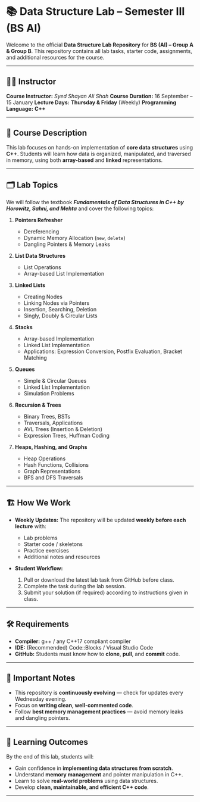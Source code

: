 
# 📚 **Data Structure Lab – Semester III (BS AI)**

Welcome to the official **Data Structure Lab Repository** for **BS (AI) – Group A & Group B**.
This repository contains all lab tasks, starter code, assignments, and additional resources for the course.

---

## 🧑‍🏫 **Instructor**

**Course Instructor:** *Syed Shayan Ali Shah*
**Course Duration:** 16 September – 15 January
**Lecture Days:** **Thursday & Friday** (Weekly)
**Programming Language:** **C++**

---

## 📖 **Course Description**

This lab focuses on hands-on implementation of **core data structures** using **C++**.
Students will learn how data is organized, manipulated, and traversed in memory, using both **array-based** and **linked** representations.

---

## 🗂 **Lab Topics**

We will follow the textbook ***Fundamentals of Data Structures in C++ by Horowitz, Sahni, and Mehta*** and cover the following topics:

1. **Pointers Refresher**

   * Dereferencing
   * Dynamic Memory Allocation (`new`, `delete`)
   * Dangling Pointers & Memory Leaks

2. **List Data Structures**

   * List Operations
   * Array-based List Implementation

3. **Linked Lists**

   * Creating Nodes
   * Linking Nodes via Pointers
   * Insertion, Searching, Deletion
   * Singly, Doubly & Circular Lists

4. **Stacks**

   * Array-based Implementation
   * Linked List Implementation
   * Applications: Expression Conversion, Postfix Evaluation, Bracket Matching

5. **Queues**

   * Simple & Circular Queues
   * Linked List Implementation
   * Simulation Problems

6. **Recursion & Trees**

   * Binary Trees, BSTs
   * Traversals, Applications
   * AVL Trees (Insertion & Deletion)
   * Expression Trees, Huffman Coding

7. **Heaps, Hashing, and Graphs**

   * Heap Operations
   * Hash Functions, Collisions
   * Graph Representations
   * BFS and DFS Traversals

---

## 🏗 **How We Work**

* **Weekly Updates:**
  The repository will be updated **weekly before each lecture** with:

  * Lab problems
  * Starter code / skeletons
  * Practice exercises
  * Additional notes and resources

* **Student Workflow:**

  1. Pull or download the latest lab task from GitHub before class.
  2. Complete the task during the lab session.
  3. Submit your solution (if required) according to instructions given in class.

---

## 🛠 **Requirements**

* **Compiler:** g++ / any C++17 compliant compiler
* **IDE:** (Recommended) Code::Blocks / Visual Studio Code
* **GitHub:** Students must know how to **clone**, **pull**, and **commit** code.

---

## 📌 **Important Notes**

* This repository is **continuously evolving** — check for updates every Wednesday evening.
* Focus on **writing clean, well-commented code**.
* Follow **best memory management practices** — avoid memory leaks and dangling pointers.

---



## 🎯 **Learning Outcomes**

By the end of this lab, students will:

* Gain confidence in **implementing data structures from scratch**.
* Understand **memory management** and pointer manipulation in C++.
* Learn to solve **real-world problems** using data structures.
* Develop **clean, maintainable, and efficient C++ code**.

---
